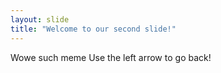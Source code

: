 ```yaml
---
layout: slide
title: "Welcome to our second slide!"
---
```

Wowe such meme 
Use the left arrow to go back!

